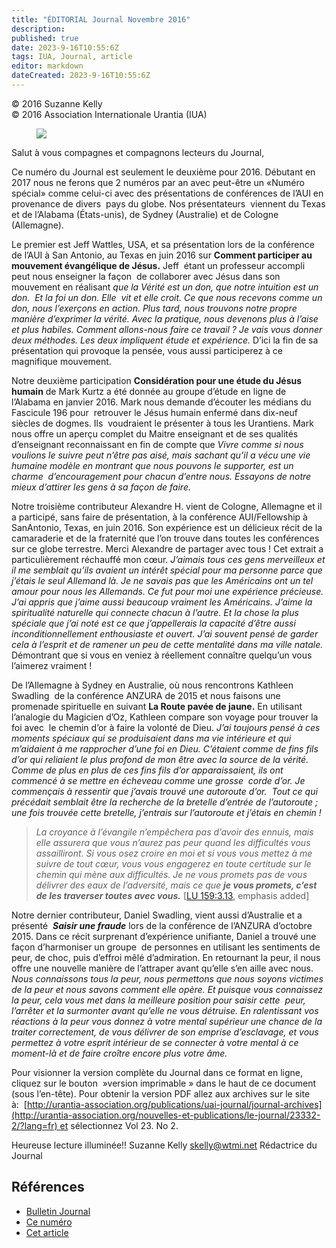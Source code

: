 ```yaml
---
title: "ÉDITORIAL Journal Novembre 2016"
description: 
published: true
date: 2023-9-16T10:55:6Z
tags: IUA, Journal, article
editor: markdown
dateCreated: 2023-9-16T10:55:6Z
---
```


<p class="v-card v-sheet theme--light grey lighten-3 px-2">© 2016 Suzanne Kelly<br>© 2016 Association Internationale Urantia (IUA)</p>


<figure id="Figure_1" class="image urantiapedia image-style-align-left">
<img src="/image/article/IUA_Journal/Suzanne-editorial-150x150.jpg">
</figure>

Salut à vous compagnes et compagnons lecteurs du Journal,

Ce numéro du Journal est seulement le deuxième pour 2016. Débutant en 2017 nous ne ferons que 2 numéros par an avec peut-être un «Numéro spécial» comme celui-ci avec des présentations de conférences de l’AUI en provenance de divers  pays du globe. Nos présentateurs  viennent du Texas et de l’Alabama (États-unis), de Sydney (Australie) et de Cologne (Allemagne).

Le premier est Jeff Wattles, USA, et sa présentation lors de la conférence de l’AUI à San Antonio, au Texas en juin 2016 sur **Comment participer au mouvement évangélique de Jésus.** Jeff  étant un professeur accompli  peut nous enseigner la façon  de collaborer avec Jésus dans son mouvement en réalisant _que la Vérité est un don, que notre intuition est un don.  Et la foi un don. Elle  vit et elle croit. Ce que nous recevons comme un don, nous l’exerçons en action. Plus tard, nous trouvons notre propre manière d’exprimer la vérité. Avec la pratique, nous devenons plus à l’aise et plus habiles. Comment allons-nous faire ce travail ? Je vais vous donner deux méthodes. Les deux impliquent étude et expérience._ D’ici la fin de sa présentation qui provoque la pensée, vous aussi participerez à ce magnifique mouvement.

Notre deuxième participation **Considération pour une étude du Jésus humain** de Mark Kurtz a été donnée au groupe d’étude en ligne de l’Alabama en janvier 2016. Mark nous demande d’écouter les médians du  Fascicule 196 pour  retrouver le Jésus humain enfermé dans dix-neuf siècles de dogmes. Ils  voudraient le présenter à tous les Urantiens. Mark nous offre un aperçu complet du Maitre enseignant et de ses qualités d’enseignant reconnaissant en fin de compte que _Vivre comme si nous voulions le suivre peut n’être pas aisé, mais sachant qu’il a vécu une vie humaine modèle en montrant que nous pouvons le supporter, est un charme  d’encouragement pour chacun d’entre nous. Essayons de notre mieux d’attirer les gens à sa façon de faire._

Notre troisième contributeur Alexandre H. vient de Cologne, Allemagne et il a participé, sans faire de présentation, à la conférence AUI/Fellowship à SanAntonio, Texas, en juin 2016. Son expérience est un délicieux récit de la camaraderie et de la fraternité que l’on trouve dans toutes les conférences sur ce globe terrestre. Merci Alexandre de partager avec tous ! Cet extrait a particulièrement réchauffé mon cœur. _J’aimais tous ces gens merveilleux et il me semblait qu’ils avaient un intérêt spécial pour ma personne parce que j’étais le seul Allemand là. Je ne savais pas que les Américains ont un tel amour pour nous les Allemands. Ce fut pour moi une expérience précieuse. J’ai appris que j’aime aussi beaucoup vraiment les Américains. J’aime la spiritualité naturelle qui connecte chacun à l’autre. Et la chose la plus spéciale que j’ai noté est ce que j’appellerais la capacité d’être aussi inconditionnellement enthousiaste et ouvert. J’ai souvent pensé de garder cela à l’esprit et de ramener un peu de cette mentalité dans ma ville natale._ Démontrant que si vous en veniez à réellement connaître quelqu’un vous l’aimerez vraiment !  

De l’Allemagne à Sydney en Australie, où nous rencontrons Kathleen Swadling  de la conférence ANZURA de 2015 et nous faisons une promenade spirituelle en suivant **La Route pavée de jaune.** En utilisant l’analogie du Magicien d’Oz, Kathleen compare son voyage pour trouver la foi avec  le chemin d’or à faire la volonté de Dieu. _J’ai toujours pensé à ces moments spéciaux qui se produisaient dans ma vie intérieure et qui m’aidaient à me rapprocher d’une foi en Dieu. C’étaient comme de fins fils d’or qui reliaient le plus profond de mon être avec la source de la vérité. Comme de plus en plus de ces fins fils d’or apparaissaient, ils ont commencé à se mettre en écheveau comme une grosse  corde d’or. Je commençais à ressentir que j’avais trouvé une autoroute d’or.  Tout ce qui précédait semblait être la recherche de la bretelle d’entrée de l’autoroute ; une fois trouvée cette bretelle, j’entrais sur l’autoroute et j’étais en chemin !_

> _La croyance à l’évangile n’empêchera pas d’avoir des ennuis, mais elle assurera que vous n’aurez pas peur quand les difficultés vous assailliront. Si vous osez croire en moi et si vous vous mettez à me suivre de tout cœur, vous vous engagerez en toute certitude sur le chemin qui mène aux difficultés. Je ne vous promets pas de vous délivrer des eaux de l’adversité, mais ce que **je vous promets, c’est de les traverser toutes avec vous.**_ <a id="a52_414"></a>[[LU 159:3.13](/fr/The_Urantia_Book/159#p3_13), emphasis added]

Notre dernier contributeur, Daniel Swadling, vient aussi d’Australie et a présenté  **_Saisir une fraude_** lors de la conférence de l’ANZURA d’octobre 2015. Dans ce récit surprenant d’expérience unifiante, Daniel a trouvé une façon d’harmoniser un groupe  de personnes en utilisant les sentiments de peur, de choc, puis d’effroi mêlé d’admiration. En retournant la peur, il nous offre une nouvelle manière de l’attraper avant qu’elle s’en aille avec nous.  _Nous connaissons tous la peur, nous permettons que nous soyons victimes de la peur et nous savons comment elle opère. Et puisque vous connaissez la peur, cela vous met dans la meilleure position pour saisir cette  peur, l’arrêter et la surmonter avant qu’elle ne vous détruise. En ralentissant vos réactions à la peur vous donnez à votre mental supérieur une chance de la traiter correctement, de vous délivrer de son emprise d’esclavage, et vous permettez à votre esprit intérieur de se connecter à votre mental à ce moment-là et de faire croître encore plus votre âme._

Pour visionner la version complète du Journal dans ce format en ligne, cliquez sur le bouton  »version imprimable » dans le haut de ce document (sous l’en-tête). Pour obtenir la version PDF allez aux archives sur le site à:  [http://urantia-association.org/publications/uai-journal/journal-archives](http://urantia-association.org/nouvelles-et-publications/le-journal/23332-2/?lang=fr) et sélectionnez Vol 23. No 2.

Heureuse lecture illuminée!!
Suzanne Kelly skelly@wtmi.net
Rédactrice du Journal

## Références

- [Bulletin Journal](https://urantia-association.org/journal-online-archives/)
- [Ce numéro](https://urantia-association.org/newsletter/journal-novembre-2016/?lang=fr)
- [Cet article](https://urantia-association.org/newsletter/journal-novembre-2016/?lang=fr)

